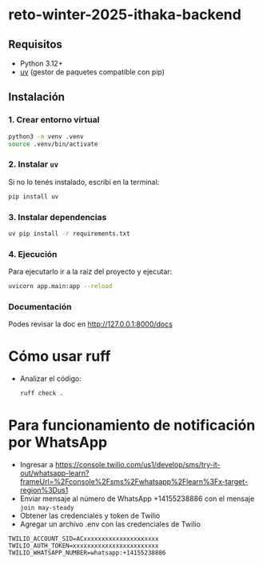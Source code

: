 # reto-winter-2025-ithaka-backend

## Requisitos

- Python 3.12+
- [uv](https://github.com/astral-sh/uv) (gestor de paquetes compatible con pip)

## Instalación

### 1. Crear entorno virtual

```bash
python3 -m venv .venv
source .venv/bin/activate
```

### 2. Instalar `uv`
Si no lo tenés instalado, escribí en la terminal:

```bash
pip install uv
```

### 3. Instalar dependencias
```bash
uv pip install -r requirements.txt
```

### 4. Ejecución
Para ejecutarlo ir a la raíz del proyecto y ejecutar:

```bash
uvicorn app.main:app --reload
```

### Documentación
Podes revisar la doc en http://127.0.0.1:8000/docs

# Cómo usar ruff

- Analizar el código:
  ```bash
  ruff check .
  ```

# Para funcionamiento de notificación por WhatsApp
- Ingresar a https://console.twilio.com/us1/develop/sms/try-it-out/whatsapp-learn?frameUrl=%2Fconsole%2Fsms%2Fwhatsapp%2Flearn%3Fx-target-region%3Dus1
- Enviar mensaje al número de WhatsApp +14155238886 con el mensaje `join may-steady`
- Obtener las credenciales y token de Twilio
- Agregar un archivo .env con las credenciales de Twilio
```env
TWILIO_ACCOUNT_SID=ACxxxxxxxxxxxxxxxxxxxxx
TWILIO_AUTH_TOKEN=xxxxxxxxxxxxxxxxxxxxxxxx
TWILIO_WHATSAPP_NUMBER=whatsapp:+14155238886
```
